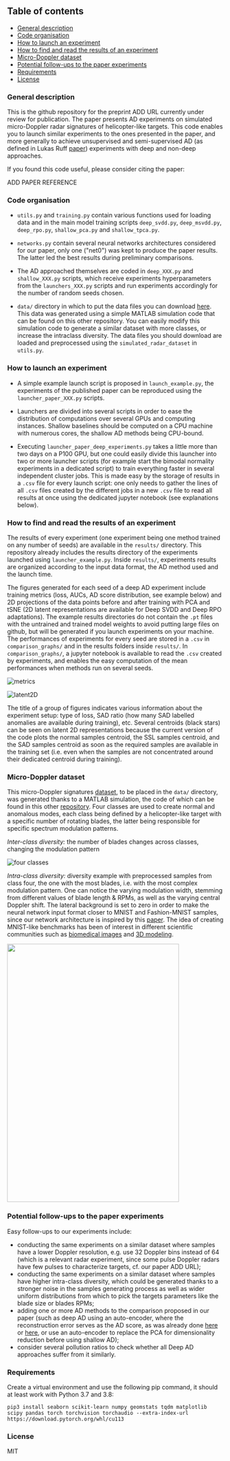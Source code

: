 ## Table of contents
* [General description](#general-description)
* [Code organisation](#code-organisation)
* [How to launch an experiment](#how-to-launch-an-experiment)
* [How to find and read the results of an experiment](#how-to-find-and-read-the-results-of-an-experiment)
* [Micro-Doppler dataset](#micro-doppler-dataset)
* [Potential follow-ups to the paper experiments](#potential-follow-ups-to-the-paper-experiments)
* [Requirements](#requirements)
* [License](#license)

### General description

This is the github repository for the preprint ADD URL currently under review for publication. The paper presents AD experiments on simulated micro-Doppler radar
signatures of helicopter-like targets. This code enables you to launch similar experiments
to the ones presented in the paper, and more generally to achieve unsupervised and semi-supervised AD (as defined in Lukas Ruff [paper](https://arxiv.org/abs/1906.02694)) experiments
with deep and non-deep approaches.

If you found this code useful, please consider citing the paper:

ADD PAPER REFERENCE

### Code organisation

- `utils.py` and `training.py` contain various functions used for loading data and in the main model training scripts `deep_svdd.py`, `deep_msvdd.py`, `deep_rpo.py`, `shallow_pca.py`
and `shallow_tpca.py`.

- `networks.py` contain several neural networks architectures considered for our paper, only one ("net0") was kept to produce the paper results. The latter led the best results during
preliminary comparisons.

- The AD approached themselves are coded in `deep_XXX.py` and `shallow_XXX.py` scripts, which receive experiments hyperparameters from the `launchers_XXX.py` 
scripts and run experiments accordingly for the number of random seeds chosen.

- `data/` directory in which to put the data files you can download [here](https://cloud.mbauw.eu/s/BPtk5HYkyBWAGLo).
This data was generated using a simple MATLAB simulation code that can be found on this other repository. You can easily modify
this simulation code to generate a similar dataset with more classes, or increase the intraclass diversity. The data files you should download
are loaded and preprocessed using the `simulated_radar_dataset` in `utils.py`.

### How to launch an experiment

- A simple example launch script is proposed in `launch_example.py`, the experiments of the published paper can be reproduced using the `launcher_paper_XXX.py` scripts.

- Launchers are divided into several scripts in order to ease the distribution of computations over several GPUs and computing instances. Shallow
baselines should be computed on a CPU machine with numerous cores, the shallow AD methods being CPU-bound. 

- Executing `launcher_paper_deep_experiments.py` takes a little more than two days on a P100 GPU, but one could easily divide this launcher into two or more
launcher scripts (for example start the bimodal normality experiments in a dedicated script) to train everything faster in several independent cluster jobs. This is 
made easy by the storage of results in a `.csv` file for every launch script: one only needs to gather the lines of all `.csv` files created by the different jobs
in a new `.csv` file to read all results at once using the dedicated jupyter notebook (see explanations below).

### How to find and read the results of an experiment

The results of every experiment (one experiment being one method trained on any number of seeds) are available in the `results/` directory. This repository
already includes
the results directory of the experiments launched using `launcher_example.py`. Inside `results/`, 
experiments results are organized according to the input
data format, the AD method used and the launch time. 

The figures generated for each seed of a deep AD experiment include training metrics (loss, AUCs, AD score distribution, see example below) and 2D projections of the data points
before and after training with PCA and tSNE (2D latent representations are available for Deep SVDD and Deep RPO adaptations). The example results directories do not contain the `.pt` files with the untrained and trained model
weights to avoid putting large files on github, but will be generated if you launch experiments on your machine. The performances of experiments for 
every seed are stored in a `.csv` in `comparison_graphs/` and in the results folders inside `results/`. In `comparison_graphs/`, a jupyter notebook is
available to read the `.csv` created by experiments, and enables the easy computation of the mean performances when methods run on several seeds.

![metrics](imgs/seed0_normal[3,4].png)

![latent2D](imgs/latent2Dtrain_trained_seed0_normal[3,4].png)

The title of a group of figures indicates various information about the experiment setup: type of loss, SAD ratio (how many SAD labelled anomalies are 
available during training), etc. Several centroids (black stars) can be seen on latent 2D representations because the current version of the code plots 
the normal samples centroid, the SSL samples centroid, and the SAD samples centroid as soon as the required samples are available in the training set (i.e. 
even when the samples are not concentrated around their dedicated centroid during training).

### Micro-Doppler dataset

This micro-Doppler signatures [dataset](https://cloud.mbauw.eu/s/BPtk5HYkyBWAGLo), to be placed in the `data/` directory, was generated thanks to a MATLAB simulation, the code of which can be found
in this other [repository](https://github.com/Blupblupblup/Doppler-Signatures-Generation). Four classes are used to create normal and anomalous modes, each class being defined
by a helicopter-like target with a specific number of rotating blades, the latter being responsible for specific spectrum modulation patterns.

*Inter-class diversity:* the number of blades changes across classes, changing the modulation pattern

![four classes](imgs/four_classes.png)

*Intra-class diversity:* diversity example with preprocessed samples from class four, the one with the most blades, i.e. with the most complex modulation pattern.
One can notice the varying modulation width, stemming from different values of blade length & RPMs, as well as the varying
central Doppler shift. The lateral background is set to zero in order to make the neural network input format closer to MNIST and Fashion-MNIST
samples, since our network architecture is inspired by this [paper](https://arxiv.org/abs/1906.02694). The idea of creating MNIST-like benchmarks has been of 
interest in different scientific communities such as [biomedical images](https://arxiv.org/pdf/2010.14925.pdf) 
and [3D modeling](https://proceedings.neurips.cc/paper/2016/file/1d94108e907bb8311d8802b48fd54b4a-Paper.pdf).

<img src="imgs/within_class_diversity.png" width="400" height="600">

### Potential follow-ups to the paper experiments

Easy follow-ups to our experiments include:
- conducting the same experiments on a similar dataset where samples have a lower Doppler resolution, e.g. use 32 Doppler bins instead of 64 (which is a relevant radar experiment, since some
pulse Doppler radars have few pulses to characterize targets, cf. our paper ADD URL);
- conducting the same experiments on a similar dataset where samples have higher intra-class diversity, which could be generated thanks to a stronger
noise in the samples generating process as well as wider uniform distributions from which to pick the targets parameters like the blade size or blades
RPMs;
- adding one or more AD methods to the comparison proposed in our paper (such as deep AD using an auto-encoder, where the reconstruction error serves as the AD score, as was
already done [here](https://ieeexplore.ieee.org/abstract/document/9266497) or [here](http://proceedings.mlr.press/v80/ruff18a/ruff18a.pdf), or use an auto-encoder to replace the PCA
for dimensionality reduction before using shallow AD);
- consider several pollution ratios to check whether all Deep AD approaches suffer from it similarly.

### Requirements

Create a virtual environment and use the following pip command, it should at least work with Python 3.7 and 3.8:

`pip3 install seaborn scikit-learn numpy geomstats tqdm matplotlib scipy pandas torch torchvision torchaudio --extra-index-url https://download.pytorch.org/whl/cu113`

### License

MIT